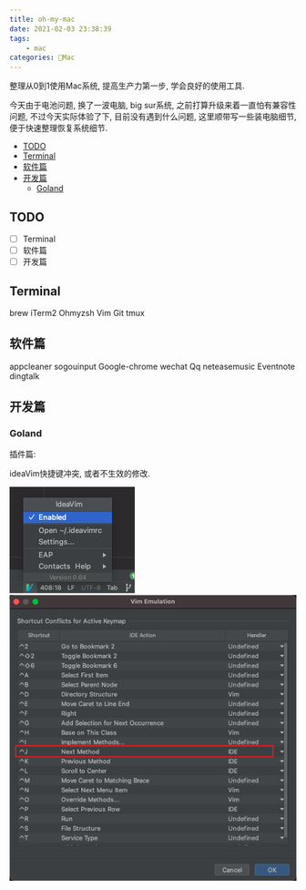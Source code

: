 ```yaml
---
title: oh-my-mac
date: 2021-02-03 23:38:39
tags:
    - mac
categories: Mac
---
```


整理从0到1使用Mac系统, 提高生产力第一步, 学会良好的使用工具.

<!-- more -->

今天由于电池问题, 换了一波电脑, big sur系统, 之前打算升级来着一直怕有兼容性问题, 不过今天实际体验了下, 目前没有遇到什么问题, 这里顺带写一些装电脑细节, 便于快速整理恢复系统细节.

- [TODO](#todo)
- [Terminal](#terminal)
- [软件篇](#软件篇)
- [开发篇](#开发篇)
  - [Goland](#goland)

## TODO

- [ ] Terminal
- [ ] 软件篇
- [ ] 开发篇

## Terminal

brew
iTerm2
Ohmyzsh
Vim
Git
tmux

## 软件篇

appcleaner
sogouinput
Google-chrome
wechat
Qq
neteasemusic
Eventnote
dingtalk

## 开发篇

### Goland

插件篇:

ideaVim快捷键冲突, 或者不生效的修改.

![1](../img/goland-setting.png)
![2](../img/goland-setting2.png)
